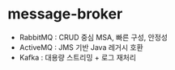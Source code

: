 # message-broker

- RabbitMQ : CRUD 중심 MSA, 빠른 구성, 안정성
- ActiveMQ : JMS 기반 Java 레거시 호환
- Kafka    : 대용량 스트리밍 + 로그 재처리 

